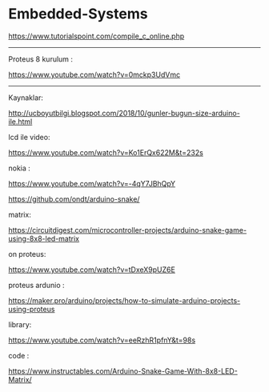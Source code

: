 # Embedded-Systems

https://www.tutorialspoint.com/compile_c_online.php

--------------------------------------------------------------
Proteus 8 kurulum :

https://www.youtube.com/watch?v=0mckp3UdVmc

--------------------------------------------------------------

Kaynaklar:

http://ucboyutbilgi.blogspot.com/2018/10/gunler-bugun-size-arduino-ile.html

lcd ile video:

https://www.youtube.com/watch?v=Ko1ErQx622M&t=232s

nokia :

https://www.youtube.com/watch?v=-4qY7JBhQpY

https://github.com/ondt/arduino-snake/

matrix:

https://circuitdigest.com/microcontroller-projects/arduino-snake-game-using-8x8-led-matrix

on proteus:

https://www.youtube.com/watch?v=tDxeX9pUZ6E

proteus ardunio :

https://maker.pro/arduino/projects/how-to-simulate-arduino-projects-using-proteus

library: 

https://www.youtube.com/watch?v=eeRzhR1pfnY&t=98s

code : 

https://www.instructables.com/Arduino-Snake-Game-With-8x8-LED-Matrix/

